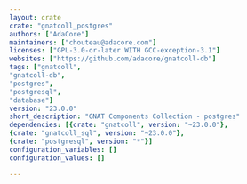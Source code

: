 ```yaml
---
layout: crate
crate: "gnatcoll_postgres"
authors: ["AdaCore"]
maintainers: ["chouteau@adacore.com"]
licenses: ["GPL-3.0-or-later WITH GCC-exception-3.1"]
websites: ["https://github.com/adacore/gnatcoll-db"]
tags: ["gnatcoll",
"gnatcoll-db",
"postgres",
"postgresql",
"database"]
version: "23.0.0"
short_description: "GNAT Components Collection - postgres"
dependencies: [{crate: "gnatcoll", version: "~23.0.0"},
{crate: "gnatcoll_sql", version: "~23.0.0"},
{crate: "postgresql", version: "*"}]
configuration_variables: []
configuration_values: []

---
```



